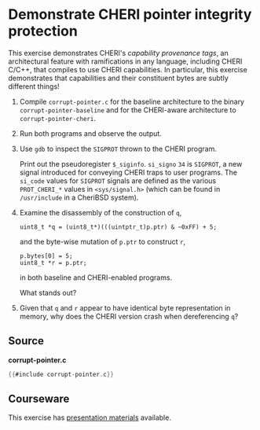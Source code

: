 # Demonstrate CHERI pointer integrity protection

This exercise demonstrates CHERI's *capability provenance tags*, an
architectural feature with ramifications in any language, including CHERI C/C++,
that compiles to use CHERI capabilities.  In particular, this exercise
demonstrates that capabilities and their constituent bytes are subtly different
things!

1. Compile `corrupt-pointer.c` for the baseline architecture to the binary
   `corrupt-pointer-baseline` and for the CHERI-aware architecture to
   `corrupt-pointer-cheri`.

2. Run both programs and observe the output.

3. Use `gdb` to inspect the `SIGPROT` thrown to the CHERI program.

   Print out the pseudoregister `$_siginfo`.  `si_signo` `34` is `SIGPROT`, a
   new signal introduced for conveying CHERI traps to user programs.  The
   `si_code` values for `SIGPROT` signals are defined as the various
   `PROT_CHERI_*` values in `<sys/signal.h>` (which can be found in
   `/usr/include` in a CheriBSD system).

4. Examine the disassembly of the construction of `q`,
   ```
   uint8_t *q = (uint8_t*)(((uintptr_t)p.ptr) & ~0xFF) + 5;
   ```
   and the byte-wise mutation of `p.ptr` to construct `r`,
   ```
   p.bytes[0] = 5;
   uint8_t *r = p.ptr;
   ```
   in both baseline and CHERI-enabled programs.

   What stands out?

5. Given that `q` and `r` appear to have identical byte representation in
   memory, why does the CHERI version crash when dereferencing `q`?

## Source

**corrupt-pointer.c**
```C
{{#include corrupt-pointer.c}}
```

## Courseware

This exercise has [presentation materials](./cheri-tags.pptx) available.
